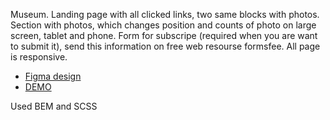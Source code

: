 Museum. Landing page with all clicked links, two same blocks with photos. Section with photos, which changes position and counts of photo on large screen, tablet and phone. Form for subscripe (required when you are want to submit it), send this information on free web resourse formsfee. All page is responsive.

- [Figma design](https://www.figma.com/file/cRBCqE06cDrY3s4jX7h3iY/%D0%9D%D0%90%D0%9C%D0%A3-(Edit)?node-id=0%3A1) 
- [DEMO](https://misha-lysak.github.io/Museum/index.html)

Used BEM and SCSS

